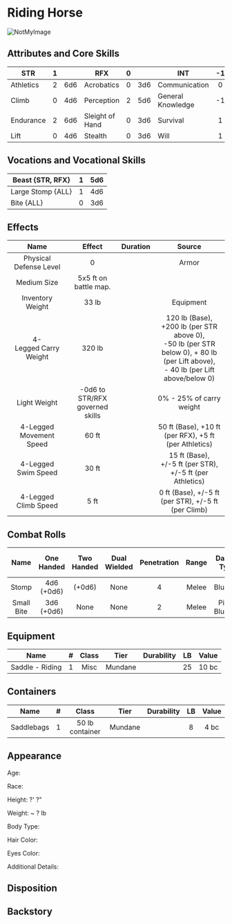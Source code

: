 # Riding Horse

![NotMyImage](Pony.png)

## Attributes and Core Skills

| STR       |   1   |       | RFX             |   0   |       | INT               |  -1   |       |
| --------- | :---: | :---: | --------------- | :---: | :---: | ----------------- | :---: | :---: |
| Athletics |   2   |  6d6  | Acrobatics      |   0   |  3d6  | Communication     |   0   |  2d6  |
| Climb     |   0   |  4d6  | Perception      |   2   |  5d6  | General Knowledge |  -1   |  1d6  |
| Endurance |   2   |  6d6  | Sleight of Hand |   0   |  3d6  | Survival          |   1   |  3d6  |
| Lift      |   0   |  4d6  | Stealth         |   0   |  3d6  | Will         |   1   |  3d6  |

## Vocations and Vocational Skills

| Beast {STR, RFX}  |   1   |  5d6  |
| ----------------- | :---: | :---: |
| Large Stomp {ALL} |   1   |  4d6  |
| Bite {ALL}        |   0   |  3d6  |

## Effects

|          Name           |             Effect              | Duration |                                                                  Source                                                                  |
| :---------------------: | :-----------------------------: | :------: | :--------------------------------------------------------------------------------------------------------------------------------------: |
| Physical Defense Level  |                0                |          |                                                                  Armor                                                                   |
|       Medium Size       |      5x5 ft on battle map.      |          |                                                                                                                                          |
|    Inventory Weight     |              33 lb              |          |                                                                Equipment                                                                 |
|  4-Legged Carry Weight  |             320 lb              |          | 120 lb (Base), +200 lb (per STR above 0),<br />-50 lb (per STR below 0), + 80 lb (per Lift above),<br />- 40 lb (per Lift above/below 0) |
|      Light Weight       | -0d6 to STR/RFX governed skills |          |                                                         0% - 25% of carry weight                                                         |
| 4-Legged Movement Speed |              60 ft              |          |                                          50 ft (Base), +10 ft (per RFX), +5 ft (per Athletics)                                           |
|   4-Legged Swim Speed   |              30 ft              |          |                                         15 ft (Base), +/-5 ft (per STR), +/-5 ft (per Athletics)                                         |
|  4-Legged Climb Speed   |              5 ft               |          |                                           0 ft (Base), +/-5 ft (per STR), +/-5 ft (per Climb)                                            |

## Combat Rolls

|    Name    | One<br />Handed | Two<br />Handed | Dual<br />Wielded | Penetration | Range | Damage<br />Types | Engageable<br />Opponents | Area Of<br />Effect | Resource<br />Class |
| :--------: | :-------------: | :-------------: | :---------------: | :---------: | :---: | :---------------: | :-----------------------: | :-----------------: | :-----------------: |
|   Stomp    | 4d6<br />(+0d6) |     (+0d6)      |       None        |      4      | Melee |     Bludgeon      |           Rapid           |        None         |        None         |
| Small Bite | 3d6<br />(+0d6) |      None       |       None        |      2      | Melee | Pierce, Bludgeon  |          Focused          |        None         |        None         |

## Equipment

| Name            |   #   | Class |  Tier   | Durability |  LB   | Value |
| --------------- | :---: | :---: | :-----: | :--------: | :---: | :---: |
| Saddle - Riding |   1   | Misc  | Mundane |            |  25   | 10 bc |

## Containers

| Name       |   #   |      Class      |  Tier   | Durability |  LB   | Value |
| ---------- | :---: | :-------------: | :-----: | :--------: | :---: | :---: |
| Saddlebags |   1   | 50 lb container | Mundane |            |   8   | 4 bc  |

## Appearance

Age:

Race:

Height: ?' ?"

Weight: ~ ? lb

Body Type:

Hair Color:

Eyes Color:

Additional Details:

## Disposition

## Backstory
